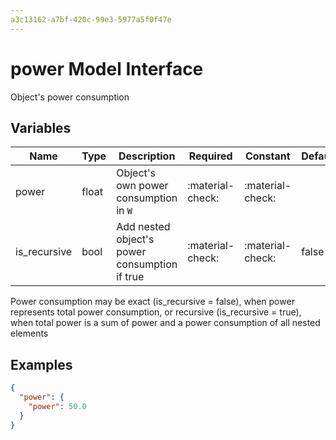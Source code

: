 ```yaml
---
a3c13162-a7bf-420c-99e3-5977a5f0f47e
---
```


# power Model Interface

Object's power consumption

## Variables

| Name         | Type   | Description                                   | Required         | Constant         | Default   |
| ------------ | ------ | --------------------------------------------- | ---------------- | ---------------- | --------- |
| power        | float  | Object's own power consumption in `W`         | :material-check: | :material-check: |           |
| is_recursive | bool   | Add nested object's power consumption if true | :material-check: | :material-check: | false     |

Power consumption may be exact (is_recursive = false), when power represents total power consumption,
or recursive (is_recursive = true), when total power is a sum of power and a power consumption of all nested elements

## Examples

```json
{
  "power": {
    "power": 50.0
  }
}
```
